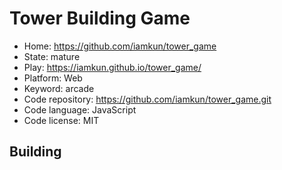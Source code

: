 # Tower Building Game

- Home: https://github.com/iamkun/tower_game
- State: mature
- Play: https://iamkun.github.io/tower_game/
- Platform: Web
- Keyword: arcade
- Code repository: https://github.com/iamkun/tower_game.git
- Code language: JavaScript
- Code license: MIT

## Building
